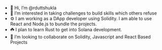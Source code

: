 - 👋 Hi, I’m @rduttshukla
- 👀 I’m interested in taking challenges to build skills which others refuse
- ⚙️ I am working as a DApp developer using Solidity. I am able to use React and Node.js to bundle the projects.
- ☘️ I plan to learn Rust to get into Solana development.
- 💞️ I’m looking to collaborate on Solidity, Javascript and React Based Projects
